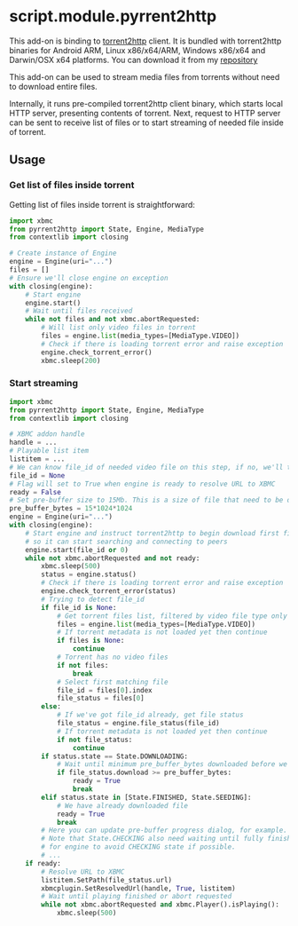 script.module.pyrrent2http
==========================

This add-on is binding to [torrent2http](https://github.com/anteo/torrent2http) client. 
It is bundled with torrent2http binaries for Android ARM, Linux x86/x64/ARM, Windows x86/x64 and Darwin/OSX x64 platforms.
You can download it from my [repository](http://bit.ly/184XKjm)

This add-on can be used to stream media files from torrents without need to download entire files.

Internally, it runs pre-compiled torrent2http client binary, which starts local HTTP server, presenting contents of torrent.
Next, request to HTTP server can be sent to receive list of files or to start streaming of needed file inside of torrent.

Usage
-----

### Get list of files inside torrent ###

Getting list of files inside torrent is straightforward:

```python
import xbmc 
from pyrrent2http import State, Engine, MediaType
from contextlib import closing

# Create instance of Engine 
engine = Engine(uri="...")
files = []
# Ensure we'll close engine on exception 
with closing(engine):
    # Start engine 
    engine.start()
    # Wait until files received 
    while not files and not xbmc.abortRequested:
        # Will list only video files in torrent
        files = engine.list(media_types=[MediaType.VIDEO])
        # Check if there is loading torrent error and raise exception 
        engine.check_torrent_error()
        xbmc.sleep(200)
```

### Start streaming ###

```python
import xbmc 
from pyrrent2http import State, Engine, MediaType
from contextlib import closing

# XBMC addon handle
handle = ...
# Playable list item
listitem = ...
# We can know file_id of needed video file on this step, if no, we'll try to detect one.
file_id = None
# Flag will set to True when engine is ready to resolve URL to XBMC
ready = False
# Set pre-buffer size to 15Mb. This is a size of file that need to be downloaded before we resolve URL to XMBC 
pre_buffer_bytes = 15*1024*1024
engine = Engine(uri="...")
with closing(engine):
    # Start engine and instruct torrent2http to begin download first file, 
    # so it can start searching and connecting to peers  
    engine.start(file_id or 0)
    while not xbmc.abortRequested and not ready:
        xbmc.sleep(500)
        status = engine.status()
        # Check if there is loading torrent error and raise exception 
        engine.check_torrent_error(status)
        # Trying to detect file_id
        if file_id is None:
            # Get torrent files list, filtered by video file type only
            files = engine.list(media_types=[MediaType.VIDEO])
            # If torrent metadata is not loaded yet then continue
            if files is None:
                continue
            # Torrent has no video files
            if not files:
                break
            # Select first matching file                    
            file_id = files[0].index
            file_status = files[0]
        else:
            # If we've got file_id already, get file status
            file_status = engine.file_status(file_id)
            # If torrent metadata is not loaded yet then continue
            if not file_status:
                continue
        if status.state == State.DOWNLOADING:
            # Wait until minimum pre_buffer_bytes downloaded before we resolve URL to XBMC
            if file_status.download >= pre_buffer_bytes:
                ready = True
                break
        elif status.state in [State.FINISHED, State.SEEDING]:
            # We have already downloaded file
            ready = True
            break
        # Here you can update pre-buffer progress dialog, for example.
        # Note that State.CHECKING also need waiting until fully finished, so it better to use resume_file option
        # for engine to avoid CHECKING state if possible.
        # ...
    if ready:
        # Resolve URL to XBMC
        listitem.SetPath(file_status.url)
        xbmcplugin.SetResolvedUrl(handle, True, listitem)
        # Wait until playing finished or abort requested
        while not xbmc.abortRequested and xbmc.Player().isPlaying():
            xbmc.sleep(500)
```

